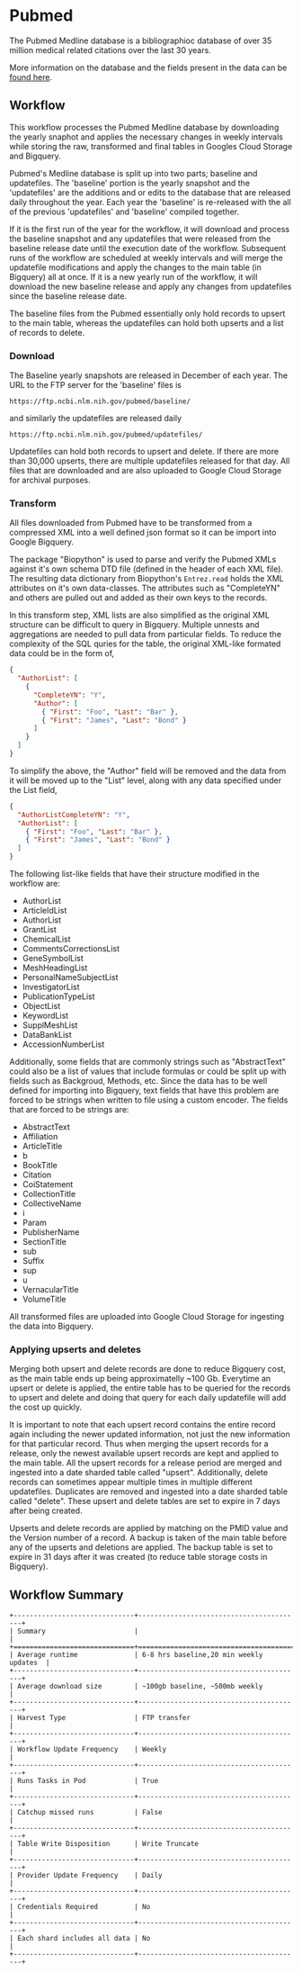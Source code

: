 # Pubmed

The Pubmed Medline database is a bibliographioc database of over 35 million medical related citations over the last 30 years.

More information on the database and the fields present in the data can be [found here](https://www.nlm.nih.gov/medline/medline_overview.html).



## Workflow

This workflow processes the Pubmed Medline database by downloading the yearly snaphot and applies the necessary changes in weekly intervals while storing the raw, transformed and final tables in Googles Cloud Storage and Bigquery.

Pubmed's Medline database is split up into two parts; baseline and updatefiles. The 'baseline' portion is the yearly snapshot and the 'updatefiles' are the additions and or edits to the database that are released daily throughout the year. Each year the 'baseline' is re-released with the all of the previous 'updatefiles' and 'baseline' compiled together.

If it is the first run of the year for the workflow, it will download and process the baseline snapshot and any updatefiles that were released from the baseline release date until the execution date of the workflow. Subsequent runs of the workflow are scheduled at weekly intervals and will merge the updatefile modifications and apply the changes to the main table (in Bigquery) all at once. If it is a new yearly run of the workflow, it will download the new baseline release and apply any changes from updatefiles since the baseline release date.

The baseline files from the Pubmed essentially only hold records to upsert to the main table, whereas the updatefiles can hold both upserts and a list of records to delete.

### Download

The Baseline yearly snapshots are released in December of each year. The URL to the FTP server for the 'baseline' files is

`https://ftp.ncbi.nlm.nih.gov/pubmed/baseline/`

and similarly the updatefiles are released daily

`https://ftp.ncbi.nlm.nih.gov/pubmed/updatefiles/`

Updatefiles can hold both records to upsert and delete. If there are more than 30,000 upserts, there are multiple updatefiles released for that day. All files that are downloaded and are also uploaded to Google Cloud Storage for archival purposes.

### Transform

All files downloaded from Pubmed have to be transformed from a compressed XML into a well defined json format so it can be import into Google Bigquery.

The package "Biopython" is used to parse and verify the Pubmed XMLs against it's own schema DTD file (defined in the header of each XML file). The resulting data dictionary from Biopython's `Entrez.read` holds the XML attributes on it's own data-classes. The attributes such as "CompleteYN" and others are pulled out and added as their own keys to the records.

In this transform step, XML lists are also simplified as the original XML structure can be difficult to query in Bigquery. Multiple unnests and aggregations are needed to pull data from particular fields. To reduce the complexity of the SQL quries for the table, the original XML-like formated data could be in the form of,

```json
{
  "AuthorList": [
    {
      "CompleteYN": "Y",
      "Author": [
        { "First": "Foo", "Last": "Bar" },
        { "First": "James", "Last": "Bond" }
      ]
    }
  ]
}
```

To simplify the above, the "Author" field will be removed and the data from it will be moved up
to the "List" level, along with any data specified under the List field,

```json
{
  "AuthorListCompleteYN": "Y",
  "AuthorList": [
    { "First": "Foo", "Last": "Bar" },
    { "First": "James", "Last": "Bond" }
  ]
}
```

The following list-like fields that have their structure modified in the workflow are:

- AuthorList
- ArticleIdList
- AuthorList
- GrantList
- ChemicalList
- CommentsCorrectionsList
- GeneSymbolList
- MeshHeadingList
- PersonalNameSubjectList
- InvestigatorList
- PublicationTypeList
- ObjectList
- KeywordList
- SupplMeshList
- DataBankList
- AccessionNumberList

Additionally, some fields that are commonly strings such as "AbstractText" could also be a list of values that include formulas or could be split up with fields such as Backgroud, Methods, etc. Since the data has to be well defined for importing into Bigquery, text fields that have this problem are forced to be strings when written to file using a custom encoder. The fields that are forced to be strings are:

- AbstractText
- Affiliation
- ArticleTitle
- b
- BookTitle
- Citation
- CoiStatement
- CollectionTitle
- CollectiveName
- i
- Param
- PublisherName
- SectionTitle
- sub
- Suffix
- sup
- u
- VernacularTitle
- VolumeTitle

All transformed files are uploaded into Google Cloud Storage for ingesting the data into Bigquery.

### Applying upserts and deletes

Merging both upsert and delete records are done to reduce Bigquery cost, as the main table ends up being approximatelly ~100 Gb. Everytime an upsert or delete is applied, the entire table has to be queried for the records to upsert and delete and doing that query for each daily updatefile will add the cost up quickly.

It is important to note that each upsert record contains the entire record again including the newer updated information, not just the new information for that particular record. Thus when merging the upsert records for a release, only the newest available upsert records are kept and applied to the main table. All the upsert records for a release period are merged and ingested into a date sharded table called "upsert". Additionally, delete records can sometimes appear multiple times in multiple different updatefiles. Duplicates are removed and ingested into a date sharded table called "delete". These upsert and delete tables are set to expire in 7 days after being created.

Upserts and delete records are applied by matching on the PMID value and the Version number of a record. A backup is taken of the main table before any of the upserts and deletions are applied. The backup table is set to expire in 31 days after it was created (to reduce table storage costs in Bigquery).

## Workflow Summary

```eval_rst
+------------------------------+-----------------------------------------+
| Summary                      |                                         |
+==============================+=========================================+
| Average runtime              | 6-8 hrs baseline,20 min weekly updates  |
+------------------------------+-----------------------------------------+
| Average download size        | ~100gb baseline, ~500mb weekly          |
+------------------------------+-----------------------------------------+
| Harvest Type                 | FTP transfer                            |
+------------------------------+-----------------------------------------+
| Workflow Update Frequency    | Weekly                                  |
+------------------------------+-----------------------------------------+
| Runs Tasks in Pod            | True                                    |
+------------------------------+-----------------------------------------+
| Catchup missed runs          | False                                   |
+------------------------------+-----------------------------------------+
| Table Write Disposition      | Write Truncate                          |
+------------------------------+-----------------------------------------+
| Provider Update Frequency    | Daily                                   |
+------------------------------+-----------------------------------------+
| Credentials Required         | No                                      |
+------------------------------+-----------------------------------------+
| Each shard includes all data | No                                      |
+------------------------------+-----------------------------------------+
```
